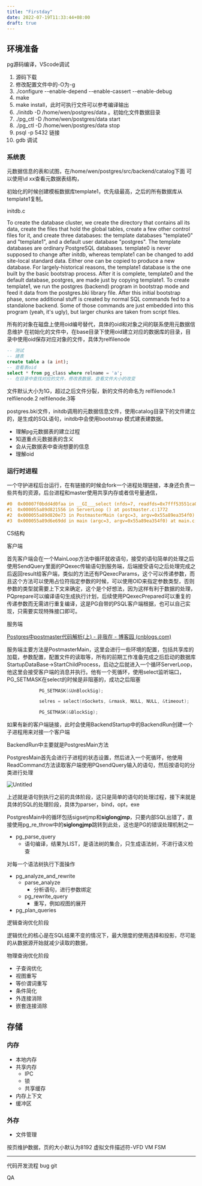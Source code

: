 ```yaml
---
title: "Firstday"
date: 2022-07-19T11:33:44+08:00
draft: true
---
```



## 环境准备

pg源码编译，VScode调试
1. 源码下载
2. 修改配置文件中的-O为-g
3. ./configure --enable-depend --enable-cassert --enable-debug
4. make
5. make install，此时可执行文件可以参考编译输出
6. ./initdb -D /home/wen/postgres/data 。初始化文件数据目录
7. ./pg_ctl -D /home/wen/postgres/data  start
8. ./pg_ctl -D /home/wen/postgres/data  stop
9. psql -p 5432 链接
10. gdb 调试



### 系统表
元数据信息的表和试图，在/home/wen/postgres/src/backend/catalog下面
可以使用\d xx查看元数据表结构，

初始化的时候创建模板数据库template1，优先级最高，之后的所有数据库从template1复制。 

initdb.c

To create the database cluster, we create the directory that contains all its data, create the files that hold the global tables, create a few other control files for it, and create three databases: the template databases "template0" and "template1", and a default user database "postgres".
 The template databases are ordinary PostgreSQL databases.  template0 is never supposed to change after initdb, whereas template1 can be changed to add site-local standard data.  Either one can be copied to produce a new database. For largely-historical reasons, the template1 database is the one built by the basic bootstrap process.  After it is complete, template0 and the default database, postgres, are made just by copying template1.
 To create template1, we run the postgres (backend) program in bootstrap mode and feed it data from the postgres.bki library file.  After this initial bootstrap phase, some additional stuff is created by normal SQL commands fed to a standalone backend.  Some of those commands are just embedded into this program (yeah, it's ugly), but larger chunks are taken from script files.

所有的对象在磁盘上使用oid编号替代，具体的oid和对象之间的联系使用元数据信息维护
在初始化的文件中，在base目录下使用oid建立对应的数据库的目录，目录中使用oid保存对应对象的文件，具体为relfilenode
```sql
-- 测试
-- 建表
create table a (a int);
-- 查看表oid
select * from pg_class where relname = 'a';
-- 在目录中查找对应的文件，修改表数据，查看文件大小的改变
```
文件默认大小为1G，超过之后文件分裂，新的文件的命名为 relfilenode.1 relfilenode.2 relfilenode.3等

postgres.bki文件，initdb调用的元数据信息文件，使用catalog目录下的文件建立的，是生成的SQL语句，initdb中会使用bootstrap 模式建表建数据。


* 理解pg元数据表的建立过程
* 知道重点元数据表的含义
* 会从元数据表中查询想要的信息
* 理解oid



### 运行时进程

一个守护进程后台运行，在有链接的时候会fork一个进程处理链接，本身还负责一些共有的资源，后台进程和master使用共享内存或者信号量通信，
```c++
#0  0x00007f0bdd4d0faa in __GI___select (nfds=7, readfds=0x7fff53551ca0, writefds=0x0, exceptfds=0x0, timeout=0x7fff53551c10) at ../sysdeps/unix/sysv/linux/select.c:41
#1  0x000055a89d821556 in ServerLoop () at postmaster.c:1772
#2  0x000055a89d820e73 in PostmasterMain (argc=3, argv=0x55a89ea354f0) at postmaster.c:1480
#3  0x000055a89d6e69dd in main (argc=3, argv=0x55a89ea354f0) at main.c:197
```

CS结构

客户端

首先客户端会在一个MainLoop方法中循环就收语句，接受的语句简单的处理之后使用SendQuery里面的PQexec传输语句到服务端，后端接受语句之后处理完成之后返回result给客户端，类似的方法还有PQexecParams，这个可以传递参数，而且这个方法可以使用占位符指定参数的时候，可以使用OID来指定参数类型，否则参数的类型就需要上下文来确定，这个是个好想法，因为这样有利于数据的处理，PQprepare可以编译语句生成执行计划，后续使用PQexecPrepared可以重复的传递参数而无需进行重复编译，这是PG自带的PSQL客户端根据，也可以自己实现，只需要实现特殊接口即可。

服务端

[Postgres中postmaster代码解析(上) - 非我在 - 博客园 (cnblogs.com)](https://www.cnblogs.com/flying-tiger/p/8245527.html)

服务端主要方法是PostmasterMain，这里会进行一些环境的配置，包括共享库的加载，参数配置，配置文件的读取等，所有的前期工作准备完成之后启动的数据库StartupDataBase→StartChildProcess，启动之后就进入一个循环ServerLoop，他这里会接受客户端的消息并执行。他有一个死循环，使用select监听端口，PG_SETMASK在select的时候是非阻塞的，成功之后阻塞

```cpp
			PG_SETMASK(&UnBlockSig);

			selres = select(nSockets, &rmask, NULL, NULL, &timeout);

			PG_SETMASK(&BlockSig);
```

如果有新的客户端链接，此时会使用BackendStartup中的BackendRun创建一个子进程用来对接一个客户端

BackendRun中主要就是PostgresMain方法

PostgresMain首先会进行子进程的状态设置，然后进入一个死循环，他使用ReadCommand方法读取客户端使用PQsendQuery输入的语句，然后按语句的分类进行处理

![Untitled](https://s3-us-west-2.amazonaws.com/secure.notion-static.com/e9c76e99-7a8d-40c7-9f4b-6557c8705d62/Untitled.png)

上述就是语句到执行之前的具体阶段，这只是简单的语句的处理过程，接下来就是具体的SQL的处理阶段，具体为parser，bind，opt，exe

PostgresMain中的循环包括sigsetjmp和**siglongjmp**，只要内部SQL出错了，直接使用pg_re_throw中的**siglongjmp**跳转到此处，这也是PG的错误处理机制之一

- pg_parse_query
    - 语句编译，结果为LIST，是语法树的集合，只生成语法树，不进行语义检查

对每一个语法树执行下面操作

- pg_analyze_and_rewrite
    - parse_analyze
        - 分析语句，进行参数绑定
    - pg_rewrite_query
        - 重写，例如视图的展开
- pg_plan_queries

逻辑查询优化阶段

逻辑优化的核心是在SQL结果不变的情况下，最大限度的使用选择和投影，尽可能的从数据源开始就减少读取的数据，

物理查询优化阶段

- 子查询优化
- 视图重写
- 等价谓词重写
- 条件简化
- 外连接消除
- 嵌套连接消除



## 存储

### 内存

* 本地内存
* 共享内存
  * IPC
  * 锁
  * 共享缓存
* 内存上下文
* 缓冲区


### 外存
* 文件管理

按页维护数据，页的大小默认为8192
虚拟文件描述符-VFD
VM
FSM






















-----------

代码开发流程
  bug
  git
  
QA



